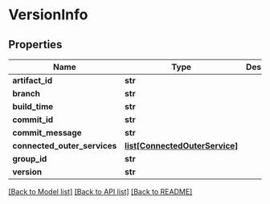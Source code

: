 # VersionInfo

## Properties
Name | Type | Description | Notes
------------ | ------------- | ------------- | -------------
**artifact_id** | **str** |  | [optional] 
**branch** | **str** |  | [optional] 
**build_time** | **str** |  | [optional] 
**commit_id** | **str** |  | [optional] 
**commit_message** | **str** |  | [optional] 
**connected_outer_services** | [**list[ConnectedOuterService]**](ConnectedOuterService.md) |  | [optional] 
**group_id** | **str** |  | [optional] 
**version** | **str** |  | [optional] 

[[Back to Model list]](../README.md#documentation-for-models) [[Back to API list]](../README.md#documentation-for-api-endpoints) [[Back to README]](../README.md)


